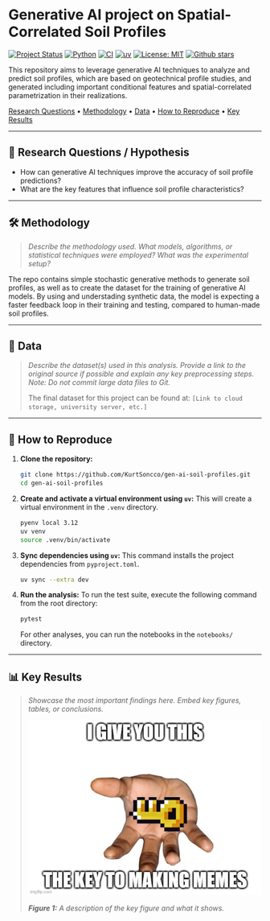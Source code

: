 # Generative AI project on Spatial-Correlated Soil Profiles

[![Project Status](https://img.shields.io/badge/Project%20Status-Active-brightgreen?style=for-the-badge)](https://github.com/KurtSoncco/gen-ai-soil-profiles)
[![Python](https://img.shields.io/badge/Python-3776AB?style=for-the-badge&logo=python&logoColor=white)](https://www.python.org/)
[![CI](https://github.com/KurtSoncco/gen-ai-soil-profiles/actions/workflows/ci.yml/badge.svg)](https://github.com/KurtSoncco/gen-ai-soil-profiles/actions)
[![uv](https://img.shields.io/badge/uv-%3E%3D0.1.0-blue?style=for-the-badge)](https://github.com/astral-sh/uv)
[![License: MIT](https://img.shields.io/badge/License-MIT-yellowgreen?style=for-the-badge)](https://opensource.org/licenses/MIT)
[![Github stars](https://img.shields.io/github/stars/KurtSoncco/gen-ai-soil-profiles?style=social)](https://github.com/KurtSoncco/gen-ai-soil-profiles/stargazers)

This repository aims to leverage generative AI techniques to analyze and predict soil profiles, which are based on geotechnical profile studies, and generated including important conditional features and spatial-correlated parametrization in their realizations. 

[Research Questions](#-research-questions--hypothesis) • [Methodology](#️-methodology) • [Data](#-data) • [How to Reproduce](#-how-to-reproduce) • [Key Results](#-key-results)

---

## 🎯 Research Questions / Hypothesis

- How can generative AI techniques improve the accuracy of soil profile predictions?
- What are the key features that influence soil profile characteristics?

---

## 🛠️ Methodology

> _Describe the methodology used. What models, algorithms, or statistical techniques were employed? What was the experimental setup?_

The repo contains simple stochastic generative methods to generate soil profiles, as well as to create the dataset for the training of generative AI models. By using and understading synthetic data, the model is expecting a faster feedback loop in their training and testing, compared to human-made soil profiles. 

---

## 💾 Data

> _Describe the dataset(s) used in this analysis. Provide a link to the original source if possible and explain any key preprocessing steps. Note: Do not commit large data files to Git._
> 
> The final dataset for this project can be found at: `[Link to cloud storage, university server, etc.]`

---

## 🚀 How to Reproduce

1.  **Clone the repository:**
    ```bash
    git clone https://github.com/KurtSoncco/gen-ai-soil-profiles.git
    cd gen-ai-soil-profiles
    ```
2.  **Create and activate a virtual environment using `uv`:**
    This will create a virtual environment in the `.venv` directory.
    ```bash
    pyenv local 3.12
    uv venv
    source .venv/bin/activate
    ```
3.  **Sync dependencies using `uv`:**
    This command installs the project dependencies from `pyproject.toml`.
    ```bash
    uv sync --extra dev
    ```
4.  **Run the analysis:**
    To run the test suite, execute the following command from the root directory:
    ```bash
    pytest
    ```
    For other analyses, you can run the notebooks in the `notebooks/` directory.

---

## 📊 Key Results

> _Showcase the most important findings here. Embed key figures, tables, or conclusions._
>
> ![Key Figure](outputs/figures/key_figure.png)
>
> _**Figure 1:** A description of the key figure and what it shows._